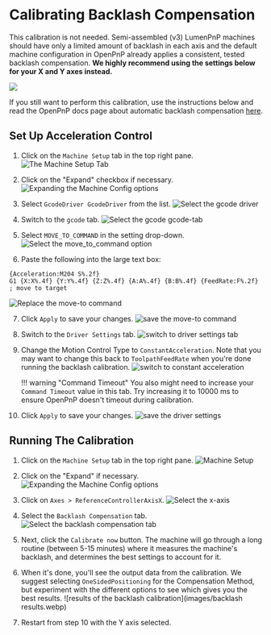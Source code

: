<!-- markdownlint-disable MD029 MD031 MD032 -->
# Calibrating Backlash Compensation

This calibration is not needed. Semi-assembled (v3) LumenPnP machines should have only a limited amount of backlash in each axis and the default machine configuration in OpenPnP already applies a consistent, tested backlash compensation. **We highly recommend using the settings below for your X and Y axes instead.**

![](images/default-backlash.webp)

If you still want to perform this calibration, use the instructions below and read the OpenPnP docs page about automatic backlash compensation [here](https://github.com/openpnp/openpnp/wiki/Calibration-Solutions#calibrating-backlash-compensation).

## Set Up Acceleration Control

1. Click on the `Machine Setup` tab in the top right pane.
  ![The Machine Setup Tab](images/Machine-Setup-Tab-3.webp)

2. Click on the "Expand" checkbox if necessary.
  ![Expanding the Machine Config options](images/Expand-Checkbox-3.webp)

3. Select `GcodeDriver GcodeDriver` from the list.
  ![Select the gcode driver](images/gcode-driver.webp)

4. Switch to the `gcode` tab.
  ![Select the gcode gcode-tab](images/gcode-tab.webp)

5. Select `MOVE_TO_COMMAND` in the setting drop-down.
  ![Select the move_to_command option](images/move-to-command.webp)

6. Paste the following into the large text box:
  ```gcode
  {Acceleration:M204 S%.2f}
  G1 {X:X%.4f} {Y:Y%.4f} {Z:Z%.4f} {A:A%.4f} {B:B%.4f} {FeedRate:F%.2f} ; move to target
  ```
  ![Replace the move-to command](images/new-move-to-command.webp)

7. Click `Apply` to save your changes.
  ![save the move-to command](images/apply-move-to-command.webp)

8. Switch to the `Driver Settings` tab.
  ![switch to driver settings tab](images/driver-settings-tab.webp)

9. Change the Motion Control Type to `ConstantAcceleration`. Note that you may want to change this back to `ToolpathFeedRate` when you're done running the backlash calibration.
  ![switch to constant acceleration](images/constant-acceleration.webp)

    !!! warning "Command Timeout"
        You also might need to increase your `Command Timeout` value in this tab. Try increasing it to 10000 ms to ensure OpenPnP doesn't timeout during calibration.

10. Click `Apply` to save your changes.
  ![save the driver settings](images/save-driver-settings-changes.webp)

## Running The Calibration

1. Click on the `Machine Setup` tab in the top right pane.
  ![Machine Setup](images/Machine-Setup-Tab-3.webp)

2. Click on the "Expand" if necessary.
  ![Expanding the Machine Config options](images/Expand-Checkbox-3.webp)

3. Click on `Axes > ReferenceControllerAxisX`.
  ![Select the x-axis](images/x-axis-tab.webp)

4. Select the `Backlash Compensation` tab.
  ![Select the backlash compensation tab](images/backlash-compensation-x.webp)

5. Next, click the `Calibrate now` button. The machine will go through a long routine (between 5-15 minutes) where it measures the machine's backlash, and determines the best settings to account for it.

6. When it's done, you'll see the output data from the calibration. We suggest selecting `OneSidedPositioning` for the Compensation Method, but experiment with the different options to see which gives you the best results.
  ![results of the backlash calibration](images/backlash results.webp)

7. Restart from step 10 with the Y axis selected.
